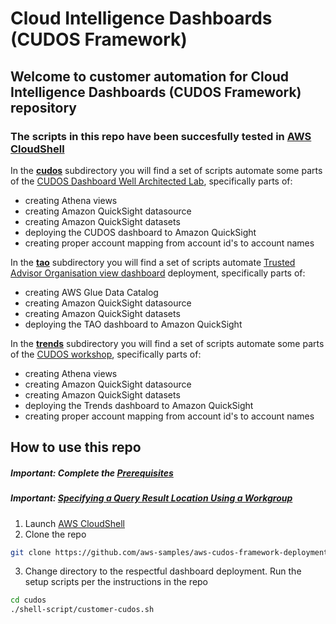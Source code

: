 # Cloud Intelligence Dashboards (CUDOS Framework)

## Welcome to customer automation for Cloud Intelligence Dashboards (CUDOS Framework) repository

### The scripts in this repo have been succesfully tested in [AWS CloudShell](https://console.aws.amazon.com/cloudshell/home)

In the [**cudos**](./cudos/) subdirectory you will find a set of scripts automate some parts of the [CUDOS Dashboard Well Architected Lab](https://www.wellarchitectedlabs.com/cost/200_labs/200_cloud_intelligence/cost-usage-report-dashboards/dashboards/2b_cudos_dashboard/), specifically parts of:
  - creating Athena views
  - creating Amazon QuickSight datasource
  - creating Amazon QuickSight datasets
  - deploying the CUDOS dashboard to Amazon QuickSight
  - creating proper account mapping from account id's to account names

In the [**tao**](./tao/) subdirectory you will find a set of scripts automate [Trusted Advisor Organisation view dashboard](https://d1s0yx3p3y3rah.cloudfront.net/anonymous-embed) deployment, specifically parts of:
  - creating AWS Glue Data Catalog
  - creating Amazon QuickSight datasource
  - creating Amazon QuickSight datasets
  - deploying the TAO dashboard to Amazon QuickSight

In the [**trends**](./trends/) subdirectory you will find a set of scripts automate some parts of the [CUDOS workshop](https://cudos.workshop.aws/workshop-trends.html), specifically parts of:
  - creating Athena views
  - creating Amazon QuickSight datasource
  - creating Amazon QuickSight datasets
  - deploying the Trends dashboard to Amazon QuickSight
  - creating proper account mapping from account id's to account names

## How to use this repo

##### Important: Complete the [Prerequisites](https://cudos.workshop.aws/prerequisites.html)
##### Important: [Specifying a Query Result Location Using a Workgroup](https://docs.aws.amazon.com/athena/latest/ug/querying.html#query-results-specify-location-workgroup)

1. Launch [AWS CloudShell](https://console.aws.amazon.com/cloudshell/home)
2. Clone the repo

  ```bash
  git clone https://github.com/aws-samples/aws-cudos-framework-deployment
  ```

3. Change directory to the respectful dashboard deployment. Run the setup scripts per the instructions in the repo

  ```bash
  cd cudos
  ./shell-script/customer-cudos.sh
  ```



